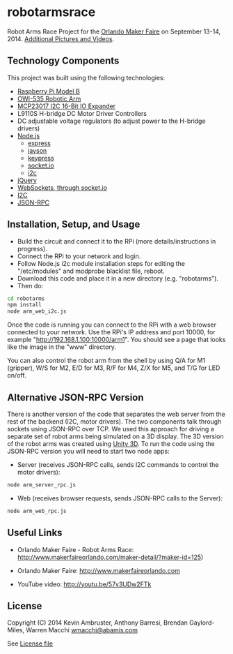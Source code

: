 robotarmsrace
=============

Robot Arms Race Project for the [Orlando Maker Faire](http://www.makerfaireorlando.com) on September 13-14, 2014. [Additional Pictures and Videos](https://pogoplug.com/s/B4u5_63lap4/).


Technology Components
---------------------

This project was built using the following technologies:

* [Raspberry Pi Model B](http://www.raspberrypi.org/)
* [OWI-535 Robotic Arm](http://www.owirobots.com/store/catalog/robotic-arm-and-accessories/owi-535-robotic-arm-edge-kit-110.html)
* [MCP23017 I2C 16-Bit IO Expander](http://www.microchip.com/wwwproducts/Devices.aspx?product=MCP23017)
* L9110S H-bridge DC Motor Driver Controllers
* DC adjustable voltage regulators (to adjust power to the H-bridge drivers)
* [Node.js](http://nodejs.org/)
  * [express](http://expressjs.com/)
  * [jayson](https://github.com/tedeh/jayson/)
  * [keypress](https://github.com/TooTallNate/keypress/)
  * [socket.io](http://socket.io/)
  * [i2c](https://github.com/kelly/node-i2c/)
* [jQuery](http://jquery.com/)
* [WebSockets, through socket.io](http://dev.w3.org/html5/websockets/)
* [I2C](http://en.wikipedia.org/wiki/I%C2%B2C)
* [JSON-RPC](http://www.jsonrpc.org/)


Installation, Setup, and Usage
------------------------------

* Build the circuit and connect it to the RPi (more details/instructions in progress).
* Connect the RPi to your network and login.
* Follow Node.js i2c module installation steps for editing the "/etc/modules" and modprobe blacklist file, reboot.
* Download this code and place it in a new directory (e.g. "robotarms").
* Then do:
```bash
cd robotarms
npm install
node arm_web_i2c.js
```

Once the code is running you can connect to the RPi with a web browser connected to your network. Use the RPi's IP address and port 10000, for example "http://192.168.1.100:10000/arm1". You should see a page that looks like the image in the "www" directory.

You can also control the robot arm from the shell by using Q/A for M1 (gripper), W/S for M2, E/D for M3, R/F for M4, Z/X for M5, and T/G for LED on/off.


Alternative JSON-RPC Version
----------------------------

There is another version of the code that separates the web server from the rest of the backend (I2C, motor drivers). The two components talk through sockets using JSON-RPC over TCP. We used this approach for driving a separate set of robot arms being simulated on a 3D display. The 3D version of the robot arms was created using [Unity 3D](http://unity3d.com/). To run the code using the JSON-RPC version you will need to start two node apps:
* Server (receives JSON-RPC calls, sends I2C commands to control the motor drivers):
```bash
node arm_server_rpc.js
```
* Web (receives browser requests, sends JSON-RPC calls to the Server):
```bash
node arm_web_rpc.js
```


Useful Links
------------

* Orlando Maker Faire - Robot Arms Race: http://www.makerfaireorlando.com/maker-detail/?maker-id=125)

* Orlando Maker Faire: http://www.makerfaireorlando.com

* YouTube video: http://youtu.be/57v3UDw2FTk


License
-------

Copyright (C) 2014 Kevin Ambruster, Anthony Barresi, Brendan Gaylord-Miles, Warren Macchi <wmacchi@abamis.com>

See [License file](LICENSE)

